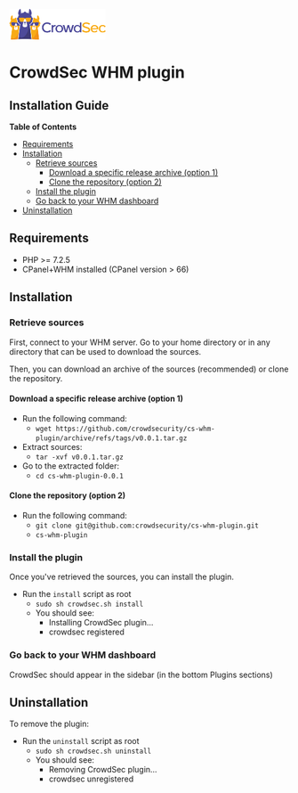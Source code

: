 ![CrowdSec Logo](images/logo_crowdsec.png)

# CrowdSec WHM plugin

## Installation Guide


<!-- START doctoc generated TOC please keep comment here to allow auto update -->
<!-- DON'T EDIT THIS SECTION, INSTEAD RE-RUN doctoc TO UPDATE -->
**Table of Contents**

- [Requirements](#requirements)
- [Installation](#installation)
  - [Retrieve sources](#retrieve-sources)
    - [Download a specific release archive (option 1)](#download-a-specific-release-archive-option-1)
    - [Clone the repository (option 2)](#clone-the-repository-option-2)
  - [Install the plugin](#install-the-plugin)
  - [Go back to your WHM dashboard](#go-back-to-your-whm-dashboard)
- [Uninstallation](#uninstallation)

<!-- END doctoc generated TOC please keep comment here to allow auto update -->


## Requirements

- PHP >= 7.2.5
- CPanel+WHM installed (CPanel version > 66)


## Installation

### Retrieve sources

First, connect to your WHM server.
Go to your home directory or in any directory that can be used to download the sources.

Then, you can download an archive of the sources (recommended) or clone the repository.

#### Download a specific release archive (option 1)

* Run the following command:
    * ```wget https://github.com/crowdsecurity/cs-whm-plugin/archive/refs/tags/v0.0.1.tar.gz```
* Extract sources:
    * ```tar -xvf v0.0.1.tar.gz``` 
* Go to the extracted folder:
    * ```cd cs-whm-plugin-0.0.1``` 


#### Clone the repository (option 2)

* Run the following command:
    * ```git clone git@github.com:crowdsecurity/cs-whm-plugin.git```
    * ```cs-whm-plugin```


### Install the plugin

Once you've retrieved the sources, you can install the plugin.
      
* Run the `install` script as root
    * ```sudo sh crowdsec.sh install```
    * You should see:
        * Installing CrowdSec plugin...
        * crowdsec registered


### Go back to your WHM dashboard


CrowdSec should appear in the sidebar (in the bottom Plugins sections)


## Uninstallation

To remove the plugin: 

* Run the `uninstall` script as root
    * ```sudo sh crowdsec.sh uninstall```
    * You should see:
        * Removing CrowdSec plugin...
        * crowdsec unregistered
